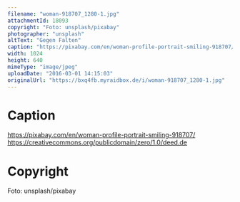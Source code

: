 ```yaml
---
filename: "woman-918707_1280-1.jpg"
attachmentId: 18093
copyright: "Foto: unsplash/pixabay"
photographer: "unsplash"
altText: "Gegen Falten"
caption: "https://pixabay.com/en/woman-profile-portrait-smiling-918707/\nhttps://creativecommons.org/publicdomain/zero/1.0/deed.de"
width: 1024
height: 640
mimeType: "image/jpeg"
uploadDate: "2016-03-01 14:15:03"
originalUrl: "https://bxq4fb.myraidbox.de/i/woman-918707_1280-1.jpg"
---
```


# Caption

https://pixabay.com/en/woman-profile-portrait-smiling-918707/
https://creativecommons.org/publicdomain/zero/1.0/deed.de

# Copyright

Foto: unsplash/pixabay
